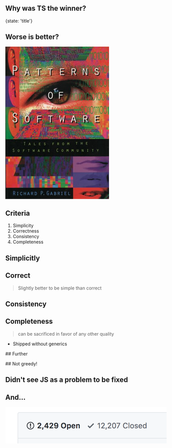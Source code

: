 ## Why was TS the winner?
{state: 'title'}

## Worse is better?

![img](src/img/gabriel.jpg)

## Criteria

1. Simplicity
1. Correctness
1. Consistency
1. Completeness

## Simplicitly

## Correct

> Slightly better to be simple than correct

## Consistency

## Completeness

> can be sacrificed in favor of any other quality

- Shipped without generics

## Further

## Not greedy!

## Didn't see JS as a problem to be fixed

## And...

![img](src/img/lead_bullets.png)




